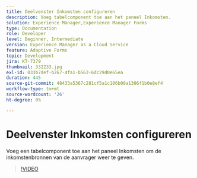 ```yaml
---
title: Deelvenster Inkomsten configureren
description: Voeg tabelcomponent toe aan het paneel Inkomsten.
solution: Experience Manager,Experience Manager Forms
type: Documentation
role: Developer
level: Beginner, Intermediate
version: Experience Manager as a Cloud Service
feature: Adaptive Forms
topic: Development
jira: KT-7379
thumbnail: 332233.jpg
exl-id: 033b7def-b267-4fa1-b563-6dc29d0e65ea
duration: 445
source-git-commit: 48433a5367c281cf5a1c106b08a1306f1b0e8ef4
workflow-type: tm+mt
source-wordcount: '26'
ht-degree: 0%

---
```


# Deelvenster Inkomsten configureren

Voeg een tabelcomponent toe aan het paneel Inkomsten om de inkomstenbronnen van de aanvrager weer te geven.

>[!VIDEO](https://video.tv.adobe.com/v/332233?quality=12&learn=on)
